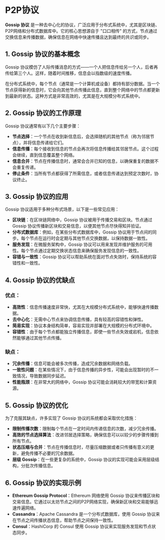 # P2P协议

**Gossip 协议** 是一种去中心化的协议，广泛应用于分布式系统中，尤其是区块链、P2P网络和分布式数据库中。它的核心思想源自于 "口口相传" 的方式，节点通过交换信息来传播数据，确保信息在网络中快速传播且达到最终的共识或同步。

## 1. Gossip 协议的基本概念

Gossip 协议模仿了人际传播消息的方式——一个人把信息传给另一个人，后者再传给第三个人。这样，随着时间推移，信息会以指数级的速度传播。

在分布式系统中，每个节点（通常是一个计算机或设备）都持有部分数据。当一个节点获得新的信息时，它会向其他节点传播此信息，直到整个网络中的节点都更新到最新的状态。这种方式是非常高效的，尤其是在大规模分布式系统中。

## 2. Gossip 协议的工作原理

Gossip 协议通常有以下几个主要步骤：

- **节点选择**：一个节点在收到新信息后，会选择随机的其他节点（称为邻居节点），并将信息传递给它们。
- **信息传播**：每个接收到信息的节点会再次将信息传播给其邻居节点。这个过程会继续，直到信息覆盖整个网络。
- **信息合并**：节点在传播信息时，通常会合并已知的信息，以确保重复的数据不会重复传递。
- **停止条件**：当所有节点都获得了所需信息，或者信息传递达到预定次数时，协议终止。

## 3. Gossip 协议的应用

Gossip 协议适用于多种分布式场景，以下是一些常见应用：

- **区块链**：在区块链网络中，Gossip 协议被用于传播交易和区块。节点通过 Gossip 协议传播新区块和交易信息，以便其他节点尽快得知并验证。
- **分布式数据库**：例如，在某些分布式数据库中，Gossip 协议用于节点间的同步。每个节点在运行时会定期与其他节点交换数据，以保持数据一致性。
- **服务发现**：在微服务架构中，Gossip 协议可以用来发现并维护服务的可用性。每个节点通过定期交换状态信息来确保服务发现信息的一致性。
- **容错与一致性**：Gossip 协议可以帮助系统在面对节点失效时，保持系统的容错性和一致性。

## 4. Gossip 协议的优缺点

### 优点：

- **高效性**：信息传播速度非常快，尤其在大规模分布式系统中，能够快速传播数据。
- **去中心化**：无需中心节点来协调信息传播，具有较高的容错性和弹性。
- **简易实现**：协议本身结构简单，容易实现并部署在大规模的分布式环境中。
- **容错性**：由于每个节点都能独立传播信息，即使一些节点失效或宕机，信息依然能够通过其他节点传播。

### 缺点：

- **冗余传播**：信息可能会被多次传播，造成冗余数据和网络负载。
- **一致性问题**：在某些情况下，由于信息传播的异步性，可能会出现暂时的不一致情况，导致数据同步延迟。
- **性能瓶颈**：在非常大的网络中，Gossip 协议可能会消耗较大的带宽和计算资源。

## 5. Gossip 协议的优化

为了克服其缺点，许多实现了 Gossip 协议的系统都会采取优化措施：

- **限制传播次数**：限制每个节点在一定时间内传递信息的次数，减少冗余传播。
- **高效的节点选择算法**：改进邻居选择策略，确保信息可以以较少的步骤传播到所有节点。
- **状态压缩与合并**：节点在传播信息时，尽量压缩数据或者只传播有意义的更新，避免传播不必要的冗余数据。
- **层级 Gossip**：在一些更复杂的系统中，Gossip 协议的实现可能会采用层级结构，分批次传播信息。

## 6. Gossip 协议的实现示例

- **Ethereum Gossip Protocol**：Ethereum 网络使用 Gossip 协议来传播区块和交易信息。它通过以太坊节点之间的P2P网络实现，确保新区块和交易能够迅速传遍网络。
- **Cassandra**：Apache Cassandra 是一个分布式数据库，使用 Gossip 协议来在节点之间传播状态信息，帮助节点之间保持一致性。
- **Consul**：HashiCorp 的 Consul 使用 Gossip 协议来实现服务发现和节点状态同步。